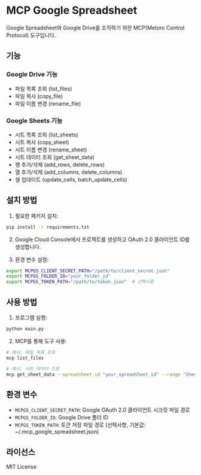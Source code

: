 # MCP Google Spreadsheet

Google Spreadsheet와 Google Drive를 조작하기 위한 MCP(Metoro Control Protocol) 도구입니다.

## 기능

### Google Drive 기능
- 파일 목록 조회 (list_files)
- 파일 복사 (copy_file)
- 파일 이름 변경 (rename_file)

### Google Sheets 기능
- 시트 목록 조회 (list_sheets)
- 시트 복사 (copy_sheet)
- 시트 이름 변경 (rename_sheet)
- 시트 데이터 조회 (get_sheet_data)
- 행 추가/삭제 (add_rows, delete_rows)
- 열 추가/삭제 (add_columns, delete_columns)
- 셀 업데이트 (update_cells, batch_update_cells)

## 설치 방법

1. 필요한 패키지 설치:
```bash
pip install -r requirements.txt
```

2. Google Cloud Console에서 프로젝트를 생성하고 OAuth 2.0 클라이언트 ID를 생성합니다.

3. 환경 변수 설정:
```bash
export MCPGS_CLIENT_SECRET_PATH="/path/to/client_secret.json"
export MCPGS_FOLDER_ID="your_folder_id"
export MCPGS_TOKEN_PATH="/path/to/token.json"  # 선택사항
```

## 사용 방법

1. 프로그램 실행:
```bash
python main.py
```

2. MCP를 통해 도구 사용:
```bash
# 예시: 파일 목록 조회
mcp list_files

# 예시: 시트 데이터 조회
mcp get_sheet_data --spreadsheet-id "your_spreadsheet_id" --range "Sheet1!A1:D10"
```

## 환경 변수

- `MCPGS_CLIENT_SECRET_PATH`: Google OAuth 2.0 클라이언트 시크릿 파일 경로
- `MCPGS_FOLDER_ID`: Google Drive 폴더 ID
- `MCPGS_TOKEN_PATH`: 토큰 저장 파일 경로 (선택사항, 기본값: ~/.mcp_google_spreadsheet.json)

## 라이선스

MIT License
